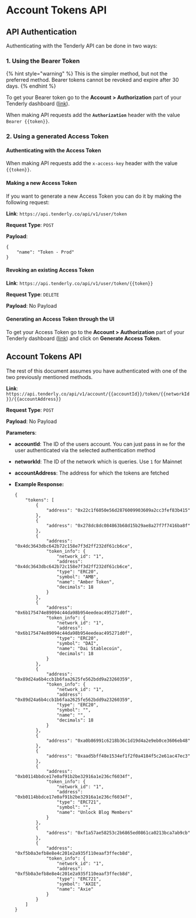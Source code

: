 # Account Tokens API

## API Authentication

Authenticating with the Tenderly API can be done in two ways:

### 1. Using the Bearer Token

{% hint style="warning" %}
This is the simpler method, but not the preferred method. Bearer tokens cannot be revoked and expire after 30 days.
{% endhint %}

To get your Bearer token go to the **Account &gt; Authorization** part of your Tenderly dashboard \([link](https://dashboard.tenderly.dev/account/authorization)\).

When making API requests add the **`Authorization`** header with the value `Bearer {{token}}`.

### 2. Using a generated Access Token

#### Authenticating with the Access Token

When making API requests add the `x-access-key` header with the value `{{token}}`.

#### Making a new Access Token

If you want to generate a new Access Token you can do it by making the following request:

**Link**: `https://api.tenderly.co/api/v1/user/token`

**Request Type**: `POST`

**Payload**:

```text
{
	"name": "Token - Prod"
}
```

#### Revoking an existing Access Token

**Link**: `https://api.tenderly.co/api/v1/user/token/{{token}}`

**Request Type**: `DELETE`

**Payload**: No Payload

#### Generating an Access Token through the UI

To get your Access Token go to the **Account &gt; Authorization** part of your Tenderly dashboard \([link](https://dashboard.tenderly.co/account/authorization)\) and click on **Generate Access Token**.

## Account Tokens API

The rest of this document assumes you have authenticated with one of the two previously mentioned methods.

**Link**: `https://api.tenderly.co/api/v1/account/{{accountId}}/token/{{networkId}}/{{accountAddress}}`

**Request Type**: `POST`

**Payload**: No Payload

**Parameters**:

* **accountId**: The ID of the users account. You can just pass in `me` for the user authenticated via the selected authentication method
* **networkId**: The ID of the network which is queries. Use `1` for Mainnet
* **accountAddress**: The address for which the tokens are fetched
* **Example Response:**

  ```text
  {
      "tokens": [
          {
              "address": "0x22c1f6050e56d2876009903609a2cc3fef83b415"
          },
          {
              "address": "0x278dc8dc084863b68d15b29ae8a27f7f7416ba8f"
          },
          {
              "address": "0x4dc3643dbc642b72c158e7f3d2ff232df61cb6ce",
              "token_info": {
                  "network_id": "1",
                  "address": "0x4dc3643dbc642b72c158e7f3d2ff232df61cb6ce",
                  "type": "ERC20",
                  "symbol": "AMB",
                  "name": "Amber Token",
                  "decimals": 18
              }
          },
          {
              "address": "0x6b175474e89094c44da98b954eedeac495271d0f",
              "token_info": {
                  "network_id": "1",
                  "address": "0x6b175474e89094c44da98b954eedeac495271d0f",
                  "type": "ERC20",
                  "symbol": "DAI",
                  "name": "Dai Stablecoin",
                  "decimals": 18
              }
          },
          {
              "address": "0x89d24a6b4ccb1b6faa2625fe562bdd9a23260359",
              "token_info": {
                  "network_id": "1",
                  "address": "0x89d24a6b4ccb1b6faa2625fe562bdd9a23260359",
                  "type": "ERC20",
                  "symbol": "",
                  "name": "",
                  "decimals": 18
              }
          },
          {
              "address": "0xa0b86991c6218b36c1d19d4a2e9eb0ce3606eb48"
          },
          {
              "address": "0xaad5bff48e1534ef1f2f0a4184f5c2e61ac47ec3"
          },
          {
              "address": "0xb0114bbdce17e0af91b2be32916a1e236cf6034f",
              "token_info": {
                  "network_id": "1",
                  "address": "0xb0114bbdce17e0af91b2be32916a1e236cf6034f",
                  "type": "ERC721",
                  "symbol": "",
                  "name": "Unlock Blog Members"
              }
          },
          {
              "address": "0xf1a57ae58253c2b6865ed0861ca0213bca7ab9cb"
          },
          {
              "address": "0xf5b0a3efb8e8e4c201e2a935f110eaaf3ffecb8d",
              "token_info": {
                  "network_id": "1",
                  "address": "0xf5b0a3efb8e8e4c201e2a935f110eaaf3ffecb8d",
                  "type": "ERC721",
                  "symbol": "AXIE",
                  "name": "Axie"
              }
          }
      ]
  }
  ```

